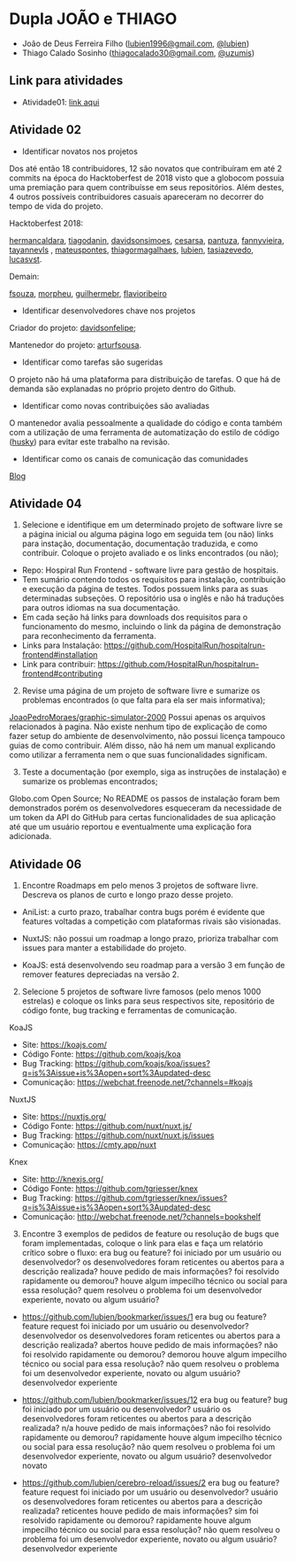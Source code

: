 # Dupla JOÃO e THIAGO

- João de Deus Ferreira Filho (lubien1996@gmail.com, [@lubien](https://github.com/lubien))
- Thiago Calado Sosinho (thiagocalado30@gmail.com, [@uzumis](https://github.com/uzumis))

## Link para atividades

- Atividade01: [link aqui](https://drive.google.com/drive/folders/1--55mbvOZ6Ee6oO22as3uKx4GL3CFNat?usp=sharing)

## Atividade 02

- Identificar novatos nos projetos

Dos até então 18 contribuidores, 12 são novatos que contribuíram em até 2 commits na época do Hacktoberfest de 2018 visto que a globocom possuia uma premiação para quem contribuísse em seus repositórios. Além destes, 4 outros possíveis contribuidores casuais apareceram no decorrer do tempo de vida do projeto.

Hacktoberfest 2018:

[hermancaldara](https://github.com/globocom/opensource/commits?author=hermancaldara), [tiagodanin](https://github.com/globocom/opensource/commits?author=TiagoDanin), [davidsonsimoes](https://github.com/globocom/opensource/commits?author=davidsonsimoes), [cesarsa](https://github.com/globocom/opensource/commits?author=cezarsa), [pantuza](https://github.com/globocom/opensource/commits?author=pantuza), [fannyvieira](https://github.com/globocom/opensource/commits?author=FannyVieira), [tayannevls](https://github.com/globocom/opensource/commits?author=thayannevls) , [mateuspontes](https://github.com/globocom/opensource/commits?author=mateuspontes), [thiagormagalhaes](https://github.com/globocom/opensource/commits?author=thiagormagalhaes), [lubien](https://github.com/globocom/opensource/commits?author=lubien), [tasiazevedo](https://github.com/globocom/opensource/commits?author=tarsisazevedo), [lucasvst](https://github.com/globocom/opensource/commits?author=lucasvst).

Demain:

[fsouza](https://github.com/globocom/opensource/commits?author=fsouza), [morpheu](https://github.com/globocom/opensource/commits?author=morpheu), [guilhermebr](https://github.com/globocom/opensource/commits?author=guilhermebr), [flavioribeiro](https://github.com/globocom/opensource/commits?author=flavioribeiro)

- Identificar desenvolvedores chave nos projetos

Criador do projeto: [davidsonfelipe](https://github.com/davidsonfellipe); 

Mantenedor do projeto: [arturfsousa](https://github.com/arturfsousa).

- Identificar como tarefas são sugeridas

O projeto não há uma plataforma para distribuição de tarefas. O que há de demanda são explanadas no próprio projeto dentro do Github.

- Identificar como novas contribuições são avaliadas

O mantenedor avalia pessoalmente a qualidade do código e conta também com a utilização de uma ferramenta de automatização do estilo de código ([husky](https://github.com/globocom/opensource/blob/master/package.json#L29-L33)) para evitar este trabalho na revisão.

- Identificar como os canais de comunicação das comunidades

[Blog](https://blog.globo.com/)

## Atividade 04

1. Selecione e identifique em um determinado projeto de software livre se a página inicial ou alguma página logo em seguida tem (ou não) links para instação, documentação, documentação traduzida, e como contribuir. Coloque o projeto avaliado e os links encontrados (ou não);

* Repo: Hospiral Run Frontend - software livre para gestão de hospitais.
* Tem sumário contendo todos os requisitos para instalação, contribuição e execução da página de testes. Todos possuem links para as suas determinadas subseções. O repositório usa o inglês e não há traduções para outros idiomas na sua documentação. 
* Em cada seção há links para downloads dos requisitos para o funcionamento do mesmo, incluindo o link da página de demonstração para reconhecimento da ferramenta.
* Links para Instalação: https://github.com/HospitalRun/hospitalrun-frontend#installation
* Link para contribuir: https://github.com/HospitalRun/hospitalrun-frontend#contributing



2. Revise uma página de um projeto de software livre e sumarize os problemas encontrados (o que falta para ela ser mais informativa);

[JoaoPedroMoraes/graphic-simulator-2000](https://github.com/JoaoPedroMoraes/graphic-simulator-2000) Possui apenas os arquivos relacionados à pagina. Não existe nenhum tipo de explicação de como fazer setup do ambiente de desenvolvimento, não possui licença tampouco guias de como contribuir. Além disso, não há nem um manual explicando como utilizar a ferramenta nem o que suas funcionalidades significam.

3. Teste a documentação (por exemplo, siga as instruções de instalação) e sumarize os problemas encontrados;

Globo.com Open Source; No README os passos de instalação foram bem demonstrados porém os desenvolvedores esqueceram da necessidade de um token da API do GitHub para certas funcionalidades de sua aplicação até que um usuário reportou e eventualmente uma explicação fora adicionada.



## Atividade 06

1. Encontre Roadmaps em pelo menos 3 projetos de software livre. Descreva os planos de curto e longo prazo desse projeto.

* AniList: a curto prazo, trabalhar contra bugs porém é evidente que features voltadas a competição com plataformas rivais são visionadas.

* NuxtJS: não possui um roadmap a longo prazo, prioriza trabalhar com issues para manter a estabilidade do projeto.

* KoaJS: está desenvolvendo seu roadmap para a versão 3 em função de remover features depreciadas na versão 2.

2. Selecione 5 projetos de software livre famosos (pelo menos 1000 estrelas) e coloque os links para seus respectivos site, repositório de código fonte, bug tracking e ferramentas de comunicação.

KoaJS
* Site: https://koajs.com/
* Código Fonte: https://github.com/koajs/koa
* Bug Tracking: https://github.com/koajs/koa/issues?q=is%3Aissue+is%3Aopen+sort%3Aupdated-desc
* Comunicação: https://webchat.freenode.net/?channels=#koajs

NuxtJS
* Site: https://nuxtjs.org/ 
* Código Fonte: https://github.com/nuxt/nuxt.js/ 
* Bug Tracking: https://github.com/nuxt/nuxt.js/issues 
* Comunicação: https://cmty.app/nuxt 

Knex
* Site: http://knexjs.org/ 
* Código Fonte: https://github.com/tgriesser/knex
* Bug Tracking: https://github.com/tgriesser/knex/issues?q=is%3Aissue+is%3Aopen+sort%3Aupdated-desc 
* Comunicação: http://webchat.freenode.net/?channels=bookshelf 

3. Encontre 3 exemplos de pedidos de feature ou resolução de bugs que foram implementadas, coloque o link para elas e faça um relatório crítico sobre o fluxo: era bug ou feature? foi iniciado por um usuário ou desenvolvedor? os desenvolvedores foram reticentes ou abertos para a descrição realizada? houve pedido de mais informações? foi resolvido rapidamente ou demorou? houve algum impecilho técnico ou social para essa resolução? quem resolveu o problema foi um desenvolvedor experiente, novato ou algum usuário?

* https://github.com/lubien/bookmarker/issues/1 
era bug ou feature? feature request
foi iniciado por um usuário ou desenvolvedor? desenvolvedor
os desenvolvedores foram reticentes ou abertos para a descrição realizada? abertos
houve pedido de mais informações? não
foi resolvido rapidamente ou demorou? demorou
houve algum impecilho técnico ou social para essa resolução? não
 quem resolveu o problema foi um desenvolvedor experiente, novato ou algum usuário? desenvolvedor experiente

* https://github.com/lubien/bookmarker/issues/12 
era bug ou feature? bug
foi iniciado por um usuário ou desenvolvedor? usuário
os desenvolvedores foram reticentes ou abertos para a descrição realizada? n/a
houve pedido de mais informações? não
foi resolvido rapidamente ou demorou? rapidamente
houve algum impecilho técnico ou social para essa resolução? não
 quem resolveu o problema foi um desenvolvedor experiente, novato ou algum usuário? desenvolvedor novato
* https://github.com/lubien/cerebro-reload/issues/2 
era bug ou feature? feature request
foi iniciado por um usuário ou desenvolvedor? usuário
os desenvolvedores foram reticentes ou abertos para a descrição realizada? reticentes
houve pedido de mais informações? sim
foi resolvido rapidamente ou demorou? rapidamente
houve algum impecilho técnico ou social para essa resolução? não
 quem resolveu o problema foi um desenvolvedor experiente, novato ou algum usuário? desenvolvedor experiente
